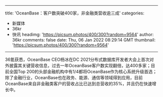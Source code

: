 
---
title: 'OceanBase：客户数突破400家，非金融类营收逾三成'
categories: 
 - 新媒体
 - 36kr
 - 快讯
headimg: 'https://picsum.photos/400/300?random=9564'
author: 36kr
comments: false
date: Thu, 06 Jan 2022 08:29:14 GMT
thumbnail: 'https://picsum.photos/400/300?random=9564'
---

<div>   
36氪获悉，OceanBase CEO杨冰在DC 2021分布式数据库开发者大会上首次对外披露其关键营收信息，过去一年OceanBase客户数实现翻倍，达400多家；目前全国Top 200的头部金融机构中有1/4都将OceanBase作为核心系统升级首选；除了金融行业，OceanBase也在政务、能源、通信等领域得到应用，目前OceanBase来自非金融类客户的营收占比已达到总营收的35%，并且仍在快速增长中。  
</div>
            